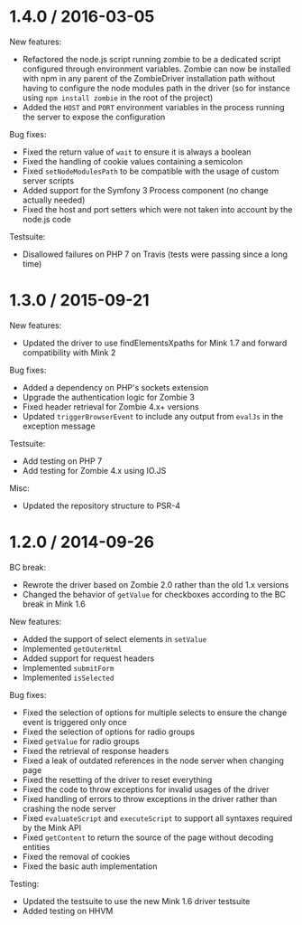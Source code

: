 1.4.0 / 2016-03-05
==================

New features:

* Refactored the node.js script running zombie to be a dedicated script configured
  through environment variables. Zombie can now be installed with npm in any parent
  of the ZombieDriver installation path without having to configure the node modules
  path in the driver (so for instance using `npm install zombie` in the root of the
  project)
* Added the `HOST` and `PORT` environment variables in the process running the server
  to expose the configuration

Bug fixes:

* Fixed the return value of `wait` to ensure it is always a boolean
* Fixed the handling of cookie values containing a semicolon
* Fixed `setNodeModulesPath` to be compatible with the usage of custom server scripts
* Added support for the Symfony 3 Process component (no change actually needed)
* Fixed the host and port setters which were not taken into account by the node.js code

Testsuite:

*  Disallowed failures on PHP 7 on Travis (tests were passing since a long time)

1.3.0 / 2015-09-21
==================

New features:

* Updated the driver to use findElementsXpaths for Mink 1.7 and forward compatibility with Mink 2

Bug fixes:

* Added a dependency on PHP's sockets extension
* Upgrade the authentication logic for Zombie 3
* Fixed header retrieval for Zombie 4.x+ versions
* Updated `triggerBrowserEvent` to include any output from `evalJs` in the exception message

Testsuite:

* Add testing on PHP 7
* Add testing for Zombie 4.x using IO.JS

Misc:

* Updated the repository structure to PSR-4

1.2.0 / 2014-09-26
==================

BC break:

* Rewrote the driver based on Zombie 2.0 rather than the old 1.x versions
* Changed the behavior of `getValue` for checkboxes according to the BC break in Mink 1.6

New features:

* Added the support of select elements in `setValue`
* Implemented `getOuterHtml`
* Added support for request headers
* Implemented `submitForm`
* Implemented `isSelected`

Bug fixes:

* Fixed the selection of options for multiple selects to ensure the change event is triggered only once
* Fixed the selection of options for radio groups
* Fixed `getValue` for radio groups
* Fixed the retrieval of response headers
* Fixed a leak of outdated references in the node server when changing page
* Fixed the resetting of the driver to reset everything
* Fixed the code to throw exceptions for invalid usages of the driver
* Fixed handling of errors to throw exceptions in the driver rather than crashing the node server
* Fixed `evaluateScript` and `executeScript` to support all syntaxes required by the Mink API
* Fixed `getContent` to return the source of the page without decoding entities
* Fixed the removal of cookies
* Fixed the basic auth implementation

Testing:

* Updated the testsuite to use the new Mink 1.6 driver testsuite
* Added testing on HHVM
